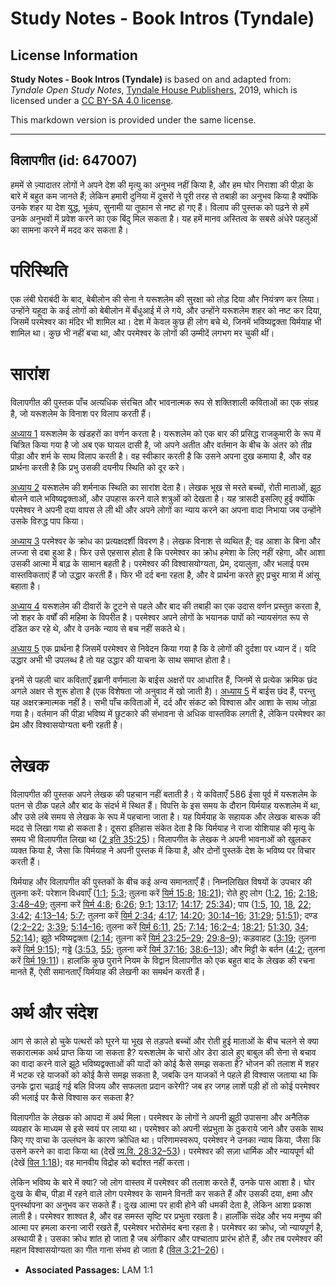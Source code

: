 # Study Notes - Book Intros (Tyndale)

## License Information

**Study Notes - Book Intros (Tyndale)** is based on and adapted from: _Tyndale Open Study Notes_, [Tyndale House Publishers](https://tyndaleopenresources.com/), 2019, which is licensed under a [CC BY-SA 4.0 license](https://creativecommons.org/licenses/by-sa/4.0/legalcode.en).

This markdown version is provided under the same license.



--------------------------------

## विलापगीत (id: 647007)

हममें से ज़्यादातर लोगों ने अपने देश की मृत्यु का अनुभव नहीं किया है, और हम घोर निराशा की पीड़ा के बारे में बहुत कम जानते हैं; लेकिन हमारी दुनिया में दूसरों ने पूरी तरह से तबाही का अनुभव किया है क्योंकि उनके शहर या देश युद्ध, भूकंप, सुनामी या तूफान से नष्ट हो गए हैं। विलाप की पुस्तक को पढ़ने से हमें उनके अनुभवों में प्रवेश करने का एक बिंदु मिल सकता है। यह हमें मानव अस्तित्व के सबसे अंधेरे पहलुओं का सामना करने में मदद कर सकता है।

परिस्थिति
=========

एक लंबी घेराबंदी के बाद, बेबीलोन की सेना ने यरूशलेम की सुरक्षा को तोड़ दिया और नियंत्रण कर लिया। उन्होंने यहूदा के कई लोगों को बेबीलोन में बँधुआई में ले गये, और उन्होंने यरूशलेम शहर को नष्ट कर दिया, जिसमें परमेश्वर का मंदिर भी शामिल था। देश में केवल कुछ ही लोग बचे थे, जिनमें भविष्यद्वक्ता यिर्मयाह भी शामिल था। कुछ भी नहीं बचा था, और परमेश्वर के लोगों की उम्मीदें लगभग मर चुकी थीं।

सारांश
======

विलापगीत की पुस्तक पाँच अत्यधिक संरचित और भावनात्मक रूप से शक्तिशाली कविताओं का एक संग्रह है, जो यरूशलेम के विनाश पर विलाप करती हैं।

[अध्याय 1](https://ref.ly/Lam1:1-Lam1:22) यरूशलेम के खंडहरों का वर्णन करता है। यरूशलेम को एक बार की प्रसिद्ध राजकुमारी के रूप में चित्रित किया गया है जो अब एक घायल दासी है, जो अपने अतीत और वर्तमान के बीच के अंतर को तीव्र पीड़ा और शर्म के साथ विलाप करती है। वह स्वीकार करती है कि उसने अपना दुख कमाया है, और वह प्रार्थना करती है कि प्रभु उसकी दयनीय स्थिति को दूर करे।

[अध्याय 2](https://ref.ly/Lam2:1-Lam2:22) यरूशलेम की शर्मनाक स्थिति का सारांश देता है। लेखक भूख से मरते बच्चों, रोती माताओं, झूठ बोलने वाले भविष्यद्वक्ताओं, और उपहास करने वाले शत्रुओं को देखता है। यह त्रासदी इसलिए हुई क्योंकि परमेश्वर ने अपनी दया वापस ले ली थी और अपने लोगों का न्याय करने का अपना वादा निभाया जब उन्होंने उसके विरुद्ध पाप किया।

[अध्याय 3](https://ref.ly/Lam3:1-Lam3:66) परमेश्वर के क्रोध का प्रत्यक्षदर्शी विवरण है। लेखक विनाश से व्यथित हैं; वह आशा के बिना और लज्जा से दबा हुआ है। फिर उसे एहसास होता है कि परमेश्वर का क्रोध हमेशा के लिए नहीं रहेगा, और आशा उसकी आत्मा में बाढ़ के सामान बहती है। परमेश्वर की विश्वासयोग्यता, प्रेम, दयालुता, और भलाई परम वास्तविकताएं हैं जो उद्धार करती हैं। फिर भी दर्द बना रहता है, और वे प्रार्थना करते हुए प्रचुर मात्रा में आंसू बहाता है।

[अध्याय 4](https://ref.ly/Lam4:1-Lam4:22) यरूशलेम की दीवारों के टूटने से पहले और बाद की तबाही का एक उदास वर्णन प्रस्तुत करता है, जो शहर के वर्षों की महिमा के विपरीत है। परमेश्वर अपने लोगों के भयानक पापों को न्यायसंगत रूप से दंडित कर रहे थे, और वे उनके न्याय से बच नहीं सकते थे।

[अध्याय 5](https://ref.ly/Lam5:1-Lam5:22) एक प्रार्थना है जिसमें परमेश्वर से निवेदन किया गया है कि वे लोगों की दुर्दशा पर ध्यान दें। यदि उद्धार अभी भी उपलब्ध है तो यह उद्धार की याचना के साथ समाप्त होता है।

इनमें से पहली चार कविताएँ इब्रानी वर्णमाला के बाईस अक्षरों पर आधारित हैं, जिनमें से प्रत्येक क्रमिक छंद अगले अक्षर से शुरू होता है (एक विशेषता जो अनुवाद में खो जाती है)। [अध्याय 5](https://ref.ly/Lam5:1-Lam5:22) में बाईस छंद हैं, परन्तु यह अक्षरक्रमात्मक नहीं है। सभी पाँच कविताओं में, दर्द और संकट को विश्वास और आशा के साथ जोड़ा गया है। वर्तमान की पीड़ा भविष्य में छुटकारे की संभावना से अधिक वास्तविक लगती है, लेकिन परमेश्वर का प्रेम और विश्वासयोग्यता बनी रहती है।

लेखक
====

विलापगीत की पुस्तक अपने लेखक की पहचान नहीं बताती है। ये कविताएँ 586 ईसा पूर्व में यरूशलेम के पतन से ठीक पहले और बाद के संदर्भ में स्थित हैं। विपत्ति के इस समय के दौरान यिर्मयाह यरूशलेम में था, और उसे लंबे समय से लेखक के रूप में पहचाना जाता है। यह यिर्मयाह के सहायक और लेखक बारूक की मदद से लिखा गया हो सकता है। दूसरा इतिहास संकेत देता है कि यिर्मयाह ने राजा योशियाह की मृत्यु के समय भी विलापगीत लिखा था ([2 इति 35:25](https://ref.ly/2Chr35:25))। विलापगीत के लेखक ने अपनी भावनाओं को खुलकर व्यक्त किया है, जैसा कि यिर्मयाह ने अपनी पुस्तक में किया है, और दोनों पुस्तकें देश के भविष्य पर विचार करती हैं।

यिर्मयाह और विलापगीत की पुस्तकों के बीच कई अन्य समानताएँ हैं। निम्नलिखित विषयों के उपचार की तुलना करें: परेशान विधवाएँ ([1:1](https://ref.ly/Lam1:1); [5:3](https://ref.ly/Lam5:3); तुलना करें [यिर्म 15:8](https://ref.ly/Jer15:8); [18:21](https://ref.ly/Jer18:21)); रोते हुए लोग ([1:2](https://ref.ly/Lam1:2), [16](https://ref.ly/Lam1:16); [2:18](https://ref.ly/Lam2:18); [3:48–49](https://ref.ly/Lam3:48-Lam3:49); तुलना करें [यिर्म 4:8](https://ref.ly/Jer4:8); [6:26](https://ref.ly/Jer6:26); [9:1](https://ref.ly/Jer9:1); [13:17](https://ref.ly/Jer13:17); [14:17](https://ref.ly/Jer14:17); [25:34](https://ref.ly/Jer25:34)); पाप ([1:5](https://ref.ly/Lam1:5), [10](https://ref.ly/Lam1:10), [18](https://ref.ly/Lam1:18), [22](https://ref.ly/Lam1:22); [3:42](https://ref.ly/Lam3:42); [4:13–14](https://ref.ly/Lam4:13-Lam4:14); [5:7](https://ref.ly/Lam5:7); तुलना करें [यिर्म 2:34](https://ref.ly/Jer2:34); [4:17](https://ref.ly/Jer4:17); [14:20](https://ref.ly/Jer14:20); [30:14–16](https://ref.ly/Jer30:14-Jer30:16); [31:29](https://ref.ly/Jer31:29); [51:51](https://ref.ly/Jer51:51)); दण्ड ([2:2–22](https://ref.ly/Lam2:2-Lam2:22); [3:39](https://ref.ly/Lam3:39); [5:14–16](https://ref.ly/Lam5:14-Lam5:16); तुलना करें [यिर्म 6:11](https://ref.ly/Jer6:11), [25](https://ref.ly/Jer6:25); [7:14](https://ref.ly/Jer7:14); [16:2–4](https://ref.ly/Jer16:2-Jer16:4); [18:21](https://ref.ly/Jer18:21); [51:30](https://ref.ly/Jer51:30), [34](https://ref.ly/Jer51:34); [52:14](https://ref.ly/Jer52:14)); झूठे भविष्यद्वक्ता ([2:14](https://ref.ly/Lam2:14); तुलना करें [यिर्म 23:25–29](https://ref.ly/Jer23:25-Jer23:29); [29:8–9](https://ref.ly/Jer29:8-Jer29:9)); कड़वाहट ([3:19](https://ref.ly/Lam3:19); तुलना करें [यिर्म 9:15](https://ref.ly/Jer9:15)); गड्ढे ([3:53](https://ref.ly/Lam3:53), [55](https://ref.ly/Lam3:55); तुलना करें [यिर्म 37:16](https://ref.ly/Jer37:16); [38:6–13](https://ref.ly/Jer38:6-Jer38:13)); और मिट्टी के बर्तन ([4:2](https://ref.ly/Lam4:2); तुलना करें [यिर्म 19:11](https://ref.ly/Jer19:11))। हालांकि कुछ पुराने नियम के विद्वान विलापगीत को एक बहुत बाद के लेखक की रचना मानते हैं, ऐसी समानताएँ यिर्मयाह की लेखनी का समर्थन करती हैं।

अर्थ और संदेश
=============

आग से काले हो चुके पत्थरों को घूरने या भूख से तड़पते बच्चों और रोती हुई माताओं के बीच चलने से क्या सकारात्मक अर्थ प्राप्त किया जा सकता है? यरूशलेम के चारों ओर डेरा डाले हुए बाबुल की सेना से बचाव का वादा करने वाले झूठे भविष्यद्वक्ताओं की यादों को कोई कैसे समझ सकता है? भोजन की तलाश में शहर में भटक रहे याजकों को कोई कैसे समझ सकता है, जबकि उन याजकों ने पहले ही विश्वास जताया था कि उनके द्वारा चढ़ाई गई बलि विजय और सफलता प्रदान करेगी? जब हर जगह लाशें पड़ी हों तो कोई परमेश्वर की भलाई पर कैसे विश्वास कर सकता है?

विलापगीत के लेखक को आपदा में अर्थ मिला। परमेश्वर के लोगों ने अपनी झूठी उपासना और अनैतिक व्यवहार के माध्यम से इसे स्वयं पर लाया था। परमेश्वर को अपनी संप्रभुता के ठुकराये जाने और उसके साथ किए गए वाचा के उल्लंघन के कारण क्रोधित था। परिणामस्वरूप, परमेश्वर ने उनका न्याय किया, जैसा कि उसने करने का वादा किया था (देखें [व्य.वि. 28:32–53](https://ref.ly/Deut28:32-Deut28:53))। परमेश्वर की सज़ा धार्मिक और न्यायपूर्ण थी (देखें [विल 1:18](https://ref.ly/Lam1:18)); वह मानवीय विद्रोह को बर्दाश्त नहीं करता। 

लेकिन भविष्य के बारे में क्या? जो लोग वास्तव में परमेश्वर की तलाश करते हैं, उनके पास आशा है। घोर दुःख के बीच, पीड़ा में रहने वाले लोग परमेश्वर के सामने विनती कर सकते हैं और उसकी दया, क्षमा और पुनर्स्थापना का अनुभव कर सकते हैं। दुःख आत्मा पर हावी होने की धमकी देता है, लेकिन आशा प्रकाश लाती है। परमेश्वर शाश्वत है, और वह समस्त सृष्टि पर प्रभुता रखता है। हालाँकि संदेह और भय मनुष्य की आत्मा पर हमला करना जारी रखते हैं, परमेश्वर भरोसेमंद बना रहता है। परमेश्वर का क्रोध, जो न्यायपूर्ण है, अस्थायी है। उसका क्रोध शांत हो जाता है जब अंगीकार और पश्चाताप प्रारंभ होते हैं, और तब परमेश्वर की महान विश्वासयोग्यता का गीत गाना संभव हो जाता है ([विल 3:21–26](https://ref.ly/Lam3:21-Lam3:26))।

* **Associated Passages:** LAM 1:1

